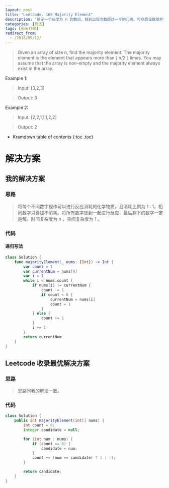```yaml
---
layout: post
title: "Leetcode. 169 Majority Element"
description: "给定一个长度为 n 的数组，找到出现次数超过一半的元素。可以假设数组非空且一定存在这么一个元素。"
categories: [算法]
tags: [街头打架]
redirect_from:
  - /2018/05/12/
---
```


> Given an array of size n, find the majority element. The majority element is the element that appears more than ⌊ n/2 ⌋ times. You may assume that the array is non-empty and the majority element always exist in the array.

Example 1:

> Input: [3,2,3]

> Output: 3

Example 2:

> Input: [2,2,1,1,1,2,2]

> Output: 2

* Kramdown table of contents
{:toc .toc}

# 解决方案

## 我的解决方案

### 思路

> 将每个不同数字视作可以进行反应消耗的化学物质，且消耗比例为 1 : 1。相同数字只叠加不消耗。将所有数字放到一起进行反应，最后剩下的数字一定是解。时间复杂度为 n ，空间复杂度为 1 。

### 代码

#### 递归写法

```swift
class Solution {
    func majorityElement(_ nums: [Int]) -> Int {
        var count = 1
        var currentNum = nums[0]
        var i = 1
        while i < nums.count {
            if nums[i] != currentNum {
                count -= 1
                if count < 0 {
                    currentNum = nums[i]
                    count = 1
                }
            } else {
                count += 1
            }
            i += 1
        }
        return currentNum
    }
}
```

## Leetcode 收录最优解决方案

### 思路

> 思路同我的解法一致。

### 代码

```java
class Solution {
    public int majorityElement(int[] nums) {
        int count = 0;
        Integer candidate = null;

        for (int num : nums) {
            if (count == 0) {
                candidate = num;
            }
            count += (num == candidate) ? 1 : -1;
        }

        return candidate;
    }
}
```

[^1]: This is a footnote.

[kramdown]: https://kramdown.gettalong.org/
[Simple Texture]: https://github.com/yizeng/jekyll-theme-simple-texture